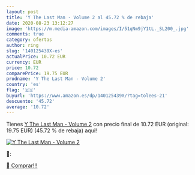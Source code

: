 ```yaml
---
layout: post
title: 'Y The Last Man - Volume 2 al 45.72 % de rebaja'
date: 2020-08-23 13:12:27
image: 'https://m.media-amazon.com/images/I/51qNm9jY1tL._SL200_.jpg'
comments: true
category: ofertas
author: ring
slug: '140125439X-es'
actualPrice: 10.72 EUR
currency: EUR
price: 10.72
comparePrice: 19.75 EUR
prodname: 'Y The Last Man - Volume 2'
country: 'es'
flag: '🇪🇸'
buyurl: 'https://www.amazon.es/dp/140125439X/?tag=tolees-21'
descuento: '45.72'
average: '10.72'
---
```


Tienes [Y The Last Man - Volume 2](https://www.amazon.es/dp/140125439X/?tag=tolees-21) con precio final de  10.72 EUR (original: 19.75 EUR) (45.72 %  de rebaja) aqui!

[![Y The Last Man - Volume 2](https://m.media-amazon.com/images/I/51qNm9jY1tL._SL200_.jpg)](https://www.amazon.es/dp/140125439X/?tag=tolees-21)

🔎:


[🛒 Comprar!!!](https://www.amazon.es/dp/140125439X/?tag=tolees-21)
